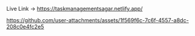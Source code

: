 Live Link ->  https://taskmanagementsagar.netlify.app/



https://github.com/user-attachments/assets/1f569f6c-7c6f-4557-a8dc-208c0e4fc2e5

